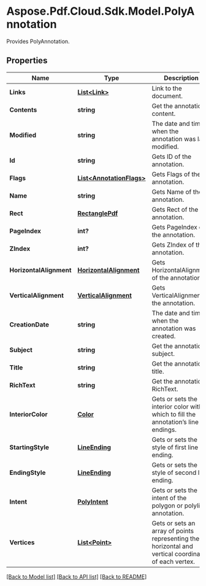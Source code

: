 ﻿# Aspose.Pdf.Cloud.Sdk.Model.PolyAnnotation
Provides PolyAnnotation.

## Properties

Name | Type | Description | Notes
------------ | ------------- | ------------- | -------------
**Links** | [**List&lt;Link&gt;**](Link.md) | Link to the document. | [optional] 
**Contents** | **string** | Get the annotation content. | [optional] 
**Modified** | **string** | The date and time when the annotation was last modified. | [optional] 
**Id** | **string** | Gets ID of the annotation. | [optional] 
**Flags** | [**List&lt;AnnotationFlags&gt;**](AnnotationFlags.md) | Gets Flags of the annotation. | [optional] 
**Name** | **string** | Gets Name of the annotation. | [optional] 
**Rect** | [**RectanglePdf**](RectanglePdf.md) | Gets Rect of the annotation. | [optional] 
**PageIndex** | **int?** | Gets PageIndex of the annotation. | [optional] 
**ZIndex** | **int?** | Gets ZIndex of the annotation. | [optional] 
**HorizontalAlignment** | [**HorizontalAlignment**](HorizontalAlignment.md) | Gets HorizontalAlignment of the annotation. | [optional] 
**VerticalAlignment** | [**VerticalAlignment**](VerticalAlignment.md) | Gets VerticalAlignment of the annotation. | [optional] 
**CreationDate** | **string** | The date and time when the annotation was created. | [optional] 
**Subject** | **string** | Get the annotation subject. | [optional] 
**Title** | **string** | Get the annotation title. | [optional] 
**RichText** | **string** | Get the annotation RichText. | [optional] 
**InteriorColor** | [**Color**](Color.md) | Gets or sets the interior color with which to fill the annotation’s line endings. | [optional] 
**StartingStyle** | [**LineEnding**](LineEnding.md) | Gets or sets the style of first line ending. | [optional] 
**EndingStyle** | [**LineEnding**](LineEnding.md) | Gets or sets the style of second line ending. | [optional] 
**Intent** | [**PolyIntent**](PolyIntent.md) | Gets or sets the intent of the polygon or polyline annotation. | [optional] 
**Vertices** | [**List&lt;Point&gt;**](Point.md) | Gets or sets an array of points representing the horizontal and vertical coordinates of each vertex. | [optional] 

[[Back to Model list]](../README.md#documentation-for-models) [[Back to API list]](../README.md#documentation-for-api-endpoints) [[Back to README]](../README.md)

